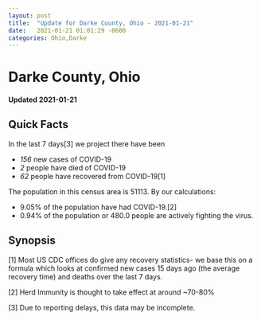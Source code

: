 ```yaml
---
layout: post
title:  "Update for Darke County, Ohio - 2021-01-21"
date:   2021-01-21 01:01:29 -0600
categories: Ohio,Darke
---
```


# Darke County, Ohio
#### Updated 2021-01-21

## Quick Facts

In the last 7 days[3] we project there have been
- *156* new cases of COVID-19
- *2* people have died of COVID-19
- *62* people have recovered from COVID-19[1]

The population in this census area is 51113. By our calculations:
- 9.05% of the population have had COVID-19.[2]
- 0.94% of the population or 480.0 people are actively fighting the virus.

## Synopsis




[1] Most US CDC offices do give any recovery statistics- we base this on a formula which looks at confirmed new cases
15 days ago (the average recovery time) and deaths over the last 7 days.

[2] Herd Immunity is thought to take effect at around ~70-80%

[3] Due to reporting delays, this data may be incomplete.
 
    